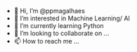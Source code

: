 - 👋 Hi, I’m @ppmagalhaes
- 👀 I’m interested in Machine Learning/ AI
- 🌱 I’m currently learning Python
- 💞️ I’m looking to collaborate on ...
- 📫 How to reach me ...

<!---
ppmagalhaes/ppmagalhaes is a ✨ special ✨ repository because its `README.md` (this file) appears on your GitHub profile.
You can click the Preview link to take a look at your changes.
--->
